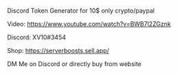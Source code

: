 Discord Token Generator for 10$ only crypto/paypal

Video: https://www.youtube.com/watch?v=BWB7l2ZGznk

Discord: XV10#3454

Shop: https://serverboosts.sell.app/

DM Me on Discord or directly buy from website
